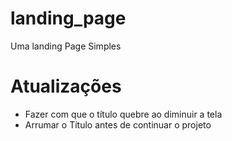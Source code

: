 # landing_page
Uma landing Page Simples

# Atualizações

* Fazer com que o título quebre ao diminuir a tela
* Arrumar o Título antes de continuar o projeto